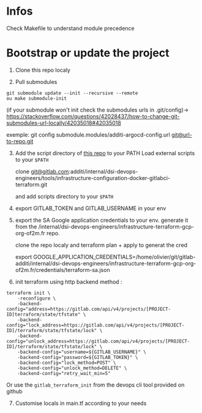 # Infos

Check Makefile to understand module precedence

# Bootstrap or update the project


1. Clone this repo localy

2. Pull submodules


```shell
git submodule update --init --recursive --remote
ou make submodule-init
```
(if your submodule won't init check the submodules urls in .git/config)-> https://stackoverflow.com/questions/42028437/how-to-change-git-submodules-url-locally/42035018#42035018

exemple: git config submodule.modules/additi-argocd-config.url git@url-to-repo.git


3. Add the script directory of [this repo](git@gitlab.com:additi/internal/dsi-devops-engineers/tools/infrastructure-configuration-docker-gitlabci-terraform.git) to your PATH
    Load external scripts to your `$PATH`

    clone git@gitlab.com:additi/internal/dsi-devops-engineers/tools/infrastructure-configuration-docker-gitlabci-terraform.git

    and add scripts directory to your `$PATH`


4. export GITLAB_TOKEN and GITLAB_USERNAME in your env 

5. export the SA Google application credentials to your env. generate  it from the /internal/dsi-devops-engineers/infrastructure-terraform-gcp-org-of2m.fr repo.
    
    clone the repo localy and terraform plan + apply to generat the cred

    export GOOGLE_APPLICATION_CREDENTIALS=/home/olivier/git/gitlab-additi/internal/dsi-devops-engineers/infrastructure-terraform-gcp-org-of2m.fr/credentials/terraform-sa.json

6. init terraform using http backend method :

```
terraform init \
    -reconfigure \
    -backend-config="address=https://gitlab.com/api/v4/projects/[PROJECT-ID]terraform/state/tfstate" \
    -backend-config="lock_address=https://gitlab.com/api/v4/projects/[PROJECT-ID]/terraform/state/tfstate/lock" \
    -backend-config="unlock_address=https://gitlab.com/api/v4/projects/[PROJECT-ID]/terraform/state/tfstate/lock" \
    -backend-config="username=${GITLAB_USERNAME}" \
    -backend-config="password=${GITLAB_TOKEN}" \
    -backend-config="lock_method=POST" \
    -backend-config="unlock_method=DELETE" \
    -backend-config="retry_wait_min=5"
```

Or use the `gitlab_terraform_init` from the devops cli tool provided on github

7. Customise locals in main.tf according to your needs
